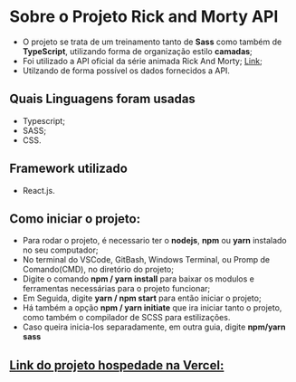 # Sobre o Projeto Rick and Morty API

- O projeto se trata de um treinamento tanto de **Sass** como também de **TypeScript**, utilizando forma de organização estilo **camadas**;
- Foi utilizado a API oficial da série animada Rick And Morty; [Link](https://rickandmortyapi.com);
- Utilzando de forma possível os dados fornecidos a API.

## Quais Linguagens foram usadas
- Typescript;
- SASS;
- CSS.
## Framework utilizado
- React.js.

## Como iniciar o projeto:
- Para rodar o projeto, é necessario ter o **nodejs**, **npm** ou **yarn** instalado no seu computador;
- No terminal do VSCode, GitBash, Windows Terminal, ou Promp de Comando(CMD), no diretório do projeto;
- Digite o comando **npm / yarn install** para baixar os modulos e ferramentas necessárias para o projeto funcionar;
- Em Seguida, digite **yarn / npm start** para então iniciar o projeto;
- Há também a opção **npm / yarn initiate** que ira iniciar tanto o projeto, como também o compilador de SCSS para estilizações.
- Caso queira inicia-los separadamente, em outra guia, digite **npm/yarn sass**

## [Link do projeto hospedade na Vercel: ](https://rick-and-morty-ts-dusky.vercel.app)
